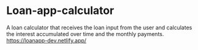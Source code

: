 # Loan-app-calculator
A loan calculator that receives the loan input from the user and calculates the interest accumulated over time and the monthly payments.
https://loanapp-dev.netlify.app/
